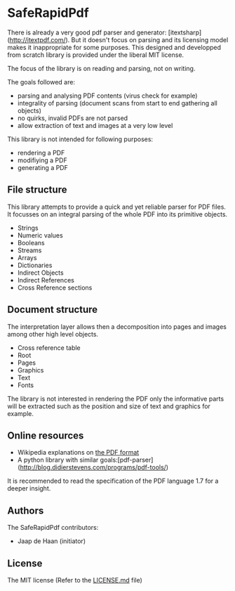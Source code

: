 # SafeRapidPdf

There is already a very good pdf parser and generator: [itextsharp] (http://itextpdf.com/).
But it doesn't focus on parsing and its licensing model makes it inappropriate for some purposes.
This designed and developped from scratch library is provided under the liberal MIT license.

The focus of the library is on reading and parsing, not on writing.

The goals followed are:

 - parsing and analysing PDF contents (virus check for example)
 - integrality of parsing (document scans from start to end gathering all objects)
 - no quirks, invalid PDFs are not parsed
 - allow extraction of text and images at a very low level

This library is not intended for following purposes:

 - rendering a PDF
 - modifiying a PDF
 - generating a PDF

## File structure
 
This library attempts to provide a quick and yet reliable parser for PDF files. It focusses
on an integral parsing of the whole PDF into its primitive objects.

* Strings
* Numeric values
* Booleans
* Streams
* Arrays
* Dictionaries
* Indirect Objects
* Indirect References
* Cross Reference sections

## Document structure

The interpretation layer allows then a decomposition into pages and images among other
high level objects.

* Cross reference table
* Root
* Pages
* Graphics
* Text
* Fonts
 
The library is not interested in rendering the PDF only the informative parts will be
extracted such as the position and size of text and graphics for example.

## Online resources

 - Wikipedia explanations on [the PDF format](http://en.wikipedia.org/wiki/Portable_Document_Format)
 - A python library with similar goals:[pdf-parser] (http://blog.didierstevens.com/programs/pdf-tools/)

It is recommended to read the specification of the PDF language 1.7 for a deeper insight.
 
## Authors

The SafeRapidPdf contributors:

 - Jaap de Haan (initiator)

## License

The MIT license (Refer to the [LICENSE.md](https://github.com/jdehaan/SafeRapidPdf/blob/master/LICENSE.md) file)
